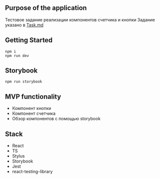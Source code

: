 ## Purpose of the application
Тестовое задание реализации компонентов счетчика и кнопки
Задание указано в [Task.md](Task.md)
<br>

## Getting Started

```
npm i
npm run dev

```

## Storybook

```
npm run storybook

```

## MVP functionality

- Компонент кнопки
- Компонент счетчика
- Обзор компонентов с помощью storybook

## Stack

- React
- TS
- Stylus
- Storybook
- Jest
- react-testing-library
